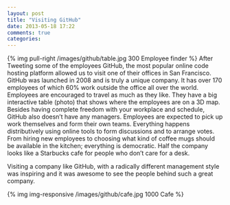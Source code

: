 ```yaml
---
layout: post
title: "Visiting GitHub"
date: 2013-05-18 17:22
comments: true
categories: 
---
```

{% img pull-right /images/github/table.jpg 300 Employee finder %} After Tweeting some of the employees GitHub, the most popular online code hosting platform allowed us to visit one of their offices in San Francisco. GitHub was launched in 2008 and is truly a unique company. It has over 170 employees of which 60% work outside the office all over the world. Employees are encouraged to travel as much as they like. They have a big interactive table (photo) that shows where the employees are on a 3D map. Besides having complete freedom with your workplace and schedule, GitHub also doesn’t have any managers. Employees are expected to pick up work themselves and form their own teams. Everything happens distributively using online tools to form discussions and to arrange votes. From hiring new employees to choosing what kind of coffee mugs should be available in the kitchen; everything is democratic. Half the company looks like a Starbucks cafe for people who don’t care for a desk.

Visiting a company like GitHub, with a radically different management style was inspiring and it was awesome to see the people behind such a great company.

{% img img-responsive /images/github/cafe.jpg 1000 Cafe %}